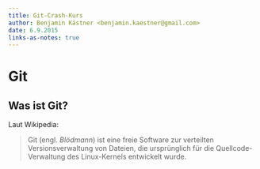```yaml
---
title: Git-Crash-Kurs
author: Benjamin Kästner <benjamin.kaestner@gmail.com>
date: 6.9.2015
links-as-notes: true
---
```

# Git
## Was ist Git?

Laut Wikipedia:

> Git (engl. _Blödmann_) ist eine freie Software zur verteilten
> Versionsverwaltung von Dateien, die ursprünglich für die Quellcode-Verwaltung
> des Linux-Kernels entwickelt wurde.

